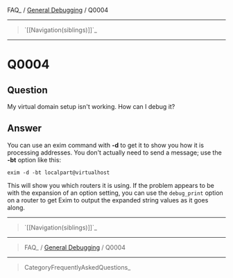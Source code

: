 FAQ\_ / [General Debugging](FAQ/General_Debugging) / Q0004

* * * * *

> \`[[Navigation(siblings)]]\`\_

* * * * *

Q0004
=====

Question
--------

My virtual domain setup isn't working. How can I debug it?

Answer
------

You can use an exim command with **-d** to get it to show you how it is
processing addresses. You don't actually need to send a message; use the
**-bt** option like this:

    exim -d -bt localpart@virtualhost

This will show you which routers it is using. If the problem appears to
be with the expansion of an option setting, you can use the
`debug_print` option on a router to get Exim to output the expanded
string values as it goes along.

* * * * *

> \`[[Navigation(siblings)]]\`\_

* * * * *

> FAQ\_ / [General Debugging](FAQ/General_Debugging) / Q0004

* * * * *

> CategoryFrequentlyAskedQuestions\_
